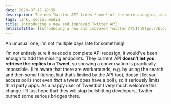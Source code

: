```yaml
---
date: 2020-07-17 18:35
description: The new Twitter API fixes *some* of the more annoying issues with the current one
Tags: link, social media
title: Introducing a new and improved Twitter API
detailsTitle: [Introducing a new and improved Twitter API](https://blog.twitter.com/developer/en_us/topics/tools/2020/introducing_new_twitter_api.html)
---
```


An unusual one, I’m not multiple days late for something!

I’m not entirely sure it needed a complete API redesign, it would’ve been enough to add the missing endpoints. They current API **doesn’t let you retrieve the replies to a Tweet**, so showing a conversation is practically impossible. (I’m aware that there are workarounds, e.g. by using the search and then some filtering, but that’s limited by the API too), doesn’t let you access polls (not even *that* a tweet does have a poll), so it seriously limits third party apps. As a happy user of Tweetbot I very much welcome this change. I’ll just hope that they will stop bullshitting developers, Twitter burned some serious bridges there.